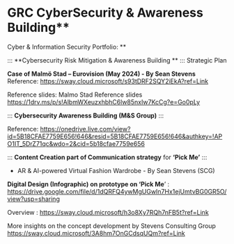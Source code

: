 # GRC CyberSecurity & Awareness Building**
Cyber &amp; Information Security Portfolio: **



::: **Cybersecurity Risk Mitigation & Awareness Building ** :::
Strategic Plan 

**Case of Malmö Stad – Eurovision (May 2024) - By Sean Stevens**
Reference: https://sway.cloud.microsoft/s93tDRF2SQY2iEkA?ref=Link 


Reference slides: Malmo Stad Reference slides https://1drv.ms/p/s!AlbmWXeuzxhbhC6lw85nxIw7KcCg?e=Go0pLy






::: **Cybersecurity Awareness Building (M&S Group)** :::

Reference: https://onedrive.live.com/view?id=5B18CFAE7759E656!646&resid=5B18CFAE7759E656!646&authkey=!APO1IT_5DrZ71qc&wdo=2&cid=5b18cfae7759e656







::: **Content Creation part of Communication strategy** for  **‘Pick Me’** ::: 
- AR & AI-powered Virtual Fashion Wardrobe - By Sean Stevens (SCG) 

**Digital Design (Infographic) on prototype  on ‘Pick Me**’ : https://drive.google.com/file/d/1dQRFQ4ywMgUGwIn7Hx1ejUmtvBG0GR5O/view?usp=sharing  

Overview : https://sway.cloud.microsoft/h3o8Xy7RQh7nFB5t?ref=Link  

More insights on the concept development by Stevens Consulting Group  https://sway.cloud.microsoft/3A8hm7OnGCdsqUQm?ref=Link   

